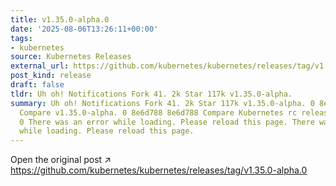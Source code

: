 ```yaml
---
title: v1.35.0-alpha.0
date: '2025-08-06T13:26:11+00:00'
tags:
- kubernetes
source: Kubernetes Releases
external_url: https://github.com/kubernetes/kubernetes/releases/tag/v1.35.0-alpha.0
post_kind: release
draft: false
tldr: Uh oh! Notifications Fork 41. 2k Star 117k v1.35.0-alpha.
summary: Uh oh! Notifications Fork 41. 2k Star 117k v1.35.0-alpha. 0 8e6d788 8e6d788
  Compare v1.35.0-alpha. 0 8e6d788 8e6d788 Compare Kubernetes rc release v1.35.0-alpha.
  0 There was an error while loading. Please reload this page. There was an error
  while loading. Please reload this page.
---
```

Open the original post ↗ https://github.com/kubernetes/kubernetes/releases/tag/v1.35.0-alpha.0
